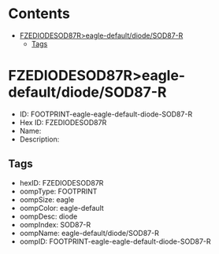 



Contents
========

* [FZEDIODESOD87R>eagle-default/diode/SOD87-R](#fzediodesod87reagle-defaultdiodesod87-r)
	* [Tags](#tags)

# FZEDIODESOD87R>eagle-default/diode/SOD87-R

- ID: FOOTPRINT-eagle-eagle-default-diode-SOD87-R
- Hex ID: FZEDIODESOD87R
- Name: 
- Description: 

## Tags

- hexID: FZEDIODESOD87R
- oompType: FOOTPRINT
- oompSize: eagle
- oompColor: eagle-default
- oompDesc: diode
- oompIndex: SOD87-R
- oompName: eagle-default/diode/SOD87-R
- oompID: FOOTPRINT-eagle-eagle-default-diode-SOD87-R

